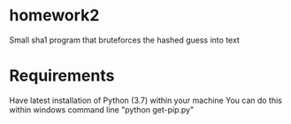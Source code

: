 # homework2
Small sha1 program that bruteforces the hashed guess into text


# Requirements
Have latest installation of Python (3.7) within your machine
You can do this within windows command line "python get-pip.py"
